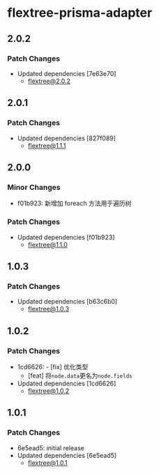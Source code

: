 # flextree-prisma-adapter

## 2.0.2

### Patch Changes

-   Updated dependencies [7e63e70]
    -   flextree@2.0.2

## 2.0.1

### Patch Changes

-   Updated dependencies [827f089]
    -   flextree@1.1.1

## 2.0.0

### Minor Changes

-   f01b923: 新增加 foreach 方法用于遍历树

### Patch Changes

-   Updated dependencies [f01b923]
    -   flextree@1.1.0

## 1.0.3

### Patch Changes

-   Updated dependencies [b63c6b0]
    -   flextree@1.0.3

## 1.0.2

### Patch Changes

-   1cd6626: - [fix] 优化类型
    -   [feat] 将`node.data`更名为`node.fields`
-   Updated dependencies [1cd6626]
    -   flextree@1.0.2

## 1.0.1

### Patch Changes

-   6e5ead5: initial release
-   Updated dependencies [6e5ead5]
    -   flextree@1.0.1
